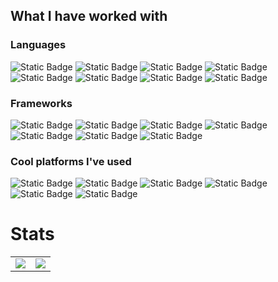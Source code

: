 ## What I have worked with
### Languages
![Static Badge](https://img.shields.io/badge/Javascript-F0DB4F?style=flat&logo=javascript&logoColor=white) ![Static Badge](https://img.shields.io/badge/Java-b07219?style=flat&logo=openjdk) ![Static Badge](https://img.shields.io/badge/HTML5-e34f26?style=flat&logo=html5&logoColor=white) ![Static Badge](https://img.shields.io/badge/CSS-0089ca?style=flat&logo=css) ![Static Badge](https://img.shields.io/badge/TypeScript-3178c6?style=flat&logo=typescript&logoColor=white) ![Static Badge](https://img.shields.io/badge/c%2B%2B-01559e?style=flat&logo=cplusplus) ![Static Badge](https://img.shields.io/badge/c%23-67217a?style=flat&logo=csharp) ![Static Badge](https://img.shields.io/badge/Kotlin-%237f52ff?style=flat&logo=kotlin&logoColor=white)

### Frameworks
![Static Badge](https://img.shields.io/badge/React-%2361dafb?style=flat&logo=react&logoColor=white) ![Static Badge](https://img.shields.io/badge/Svelte-%23e85221?style=flat&logo=svelte&logoColor=white) ![Static Badge](https://img.shields.io/badge/VSCodium-%232f80ed?style=flat&logo=VSCodium&logoColor=white&link=https%3A%2F%2Fmarketplace.visualstudio.com%2Fpublishers%2FArcticWarmth) ![Static Badge](https://img.shields.io/badge/Discord.js-%235865f2?style=flat&logo=discord&logoColor=white) ![Static Badge](https://img.shields.io/badge/bolt.js-%23481a54?style=flat&logo=slack&logoColor=white) ![Static Badge](https://img.shields.io/badge/WPIlib-%230a467c?style=flat&logo=first&logoColor=white) ![Static Badge](https://img.shields.io/badge/Jetpack%20Compose-%234681f3?style=flat&logo=jetpackcompose&logoColor=white)
### Cool platforms I've used
![Static Badge](https://img.shields.io/badge/Unreal%20Engine-black?style=flat&logo=unrealengine) ![Static Badge](https://img.shields.io/badge/Git-%23ee4f31?style=flat&logo=git&logoColor=white) ![Static Badge](https://img.shields.io/badge/Github%20Actions-%23507acc?style=flat&logo=githubactions&logoColor=white) ![Static Badge](https://img.shields.io/badge/Home%20Assistant-%2318bcf2?style=flat&logo=homeassistant&logoColor=white) ![Static Badge](https://img.shields.io/badge/Intelij-%23fd3b55?style=flat&logo=intellijidea) ![Static Badge](https://img.shields.io/badge/Proton-%236d4aff?style=flat&logo=proton&logoColor=white)
# Stats
|||
|--|--|
| <picture> <source srcset="https://github-readme-stats.vercel.app/api?username=arcticwarmth&show_icons=true&theme=dark" media="(prefers-color-scheme: dark)" /> <source srcset="https://github-readme-stats.vercel.app/api?username=arcticwarmth&show_icons=true" media="(prefers-color-scheme: light), (prefers-color-scheme: no-preference)"/> <img src="https://github-readme-stats.vercel.app/api?username=arcticwarmth&show_icons=true" /> </picture>| <picture> <source srcset="https://github-readme-stats.vercel.app/api/top-langs/?username=arcticwarmth&hide_progress=false&theme=dark" media="(prefers-color-scheme: dark)" /> <source srcset="https://github-readme-stats.vercel.app/api/top-langs/?username=arcticwarmth&show_icons=true" media="(prefers-color-scheme: light), (prefers-color-scheme: no-preference)"/> <img src="https://github-readme-stats.vercel.app/api/top-langs/?username=arcticwarmth&show_icons=true" /> </picture>  <picture>
